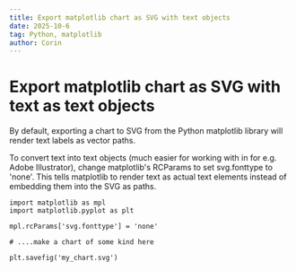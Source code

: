 ```yaml
---
title: Export matplotlib chart as SVG with text objects
date: 2025-10-6
tag: Python, matplotlib
author: Corin
---
```


# Export matplotlib chart as SVG with text as text objects

By default, exporting a chart to SVG from the Python matplotlib library will render text labels as vector paths.

To convert text into text objects (much easier for working with in for e.g. Adobe Illustrator), change matplotlib's RCParams to set svg.fonttype to 'none'. This tells matplotlib to render text as actual text elements instead of embedding them into the SVG as paths.

```
import matplotlib as mpl
import matplotlib.pyplot as plt

mpl.rcParams['svg.fonttype'] = 'none'

# ....make a chart of some kind here

plt.savefig('my_chart.svg')
```